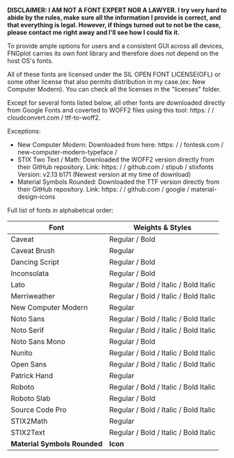 **DISCLAIMER: I AM NOT A FONT EXPERT NOR A LAWYER. I try very hard to abide by the rules, make sure all the information I provide is correct, and that everything is legal. However, if things turned out to not be the case, please contact me right away and I'll see how I could fix it.**

To provide ample options for users and a consistent GUI across all devices,
FNGplot carries its own font library and therefore does not depend on the host
OS's fonts.

All of these fonts are licensed under the SIL OPEN FONT LICENSE(OFL) or 
some other license that also permits distribution in my case.(ex: New Computer Modern).
You can check all the licenses in the "licenses" folder.

Except for several fonts listed below, all other fonts are downloaded directly 
from Google Fonts and coverted to WOFF2 files using this tool: 
https: /  / cloudconvert.com / ttf-to-woff2. 

Exceptions:
- New Computer Modern: Downloaded from here: https: /  / fontesk.com / new-computer-modern-typeface / 
- STIX Two Text / Math: Downloaded the WOFF2 version directly from their GitHub repository.
Link: https: /  / github.com / stipub / stixfonts
Version: v2.13 b171 (Newest version at my time of download)
- Material Symbols Rounded: Downloaded the TTF version directly from their GitHub repository.
Link: https: /  / github.com / google / material-design-icons


Full list of fonts in alphabetical order:

|Font|Weights & Styles|
|-|-|
|Caveat|Regular / Bold|
|Caveat Brush|Regular|
|Dancing Script|Regular / Bold|
|Inconsolata |Regular / Bold|
|Lato|Regular / Bold / Italic / Bold Italic|
|Merriweather | Regular / Bold / Italic / Bold Italic|
|New Computer Modern| Regular|
|Noto Sans| Regular / Bold / Italic / Bold Italic|
|Noto Serif|Regular / Bold / Italic / Bold Italic|
|Noto Sans Mono| Regular / Bold|
|Nunito|Regular / Bold / Italic / Bold Italic|
|Open Sans |Regular / Bold / Italic / Bold Italic|
|Patrick Hand | Regular|
|Roboto|Regular / Bold / Italic / Bold Italic|
|Roboto Slab| Regular / Bold|
|Source Code Pro |Regular / Bold / Italic / Bold Italic|
|STIX2Math |Regular|
|STIX2Text |Regular / Bold / Italic / Bold Italic|
|**Material Symbols Rounded** | **Icon** |